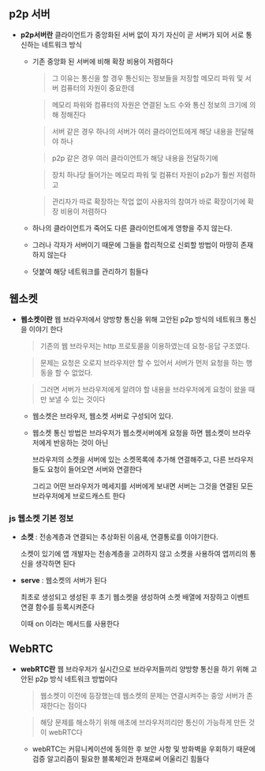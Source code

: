 ## p2p 서버   
  
  + **p2p서버란** 클라이언트가 중앙화된 서버 없이 자기 자신이 곧 서버가 되어 서로 통신하는 네트워크 방식   

     + 기존 중앙화 된 서버에 비해 확장 비용이 저렴하다   

       > 그 이유는 통신을 할 경우 통신되는 정보들을 저장할 메모리 파워 및 서버 컴퓨터의 자원이 중요한데

       > 메모리 파워와 컴퓨터의 자원은 연결된 노드 수와 통신 정보의 크기에 의해 정해진다

       > 서버 같은 경우 하나의 서버가 여러 클라이언트에게 해당 내용을 전달해야 하나

       > p2p 같은 경우 여러 클라이언트가 해당 내용을 전달하기에

       > 장치 하나당 들어가는 메모리 파워 및 컴퓨터 자원이 p2p가 훨씬 저렴하고

       > 관리자가 따로 확장하는 작업 없이 사용자의 참여가 바로 확장이기에 확장 비용이 저렴하다

    + 하나의 클라이언트가 죽어도 다른 클라이언트에게 영향을 주지 않는다.

    + 그러나 각자가 서버이기 때문에 그들을 합리적으로 신뢰할 방법이 마땅히 존재하지 않는다

    + 덧붙여 해당 네트워크를 관리하기 힘들다

## 웹소켓

+ **웹소켓이란** 웹 브라우저에서 양방향 통신을 위해 고안된 p2p 방식의 네트워크 통신을 이야기 한다

  > 기존의 웹 브라우저는 http 프로토콜을 이용하였는데 요청-응답 구조였다.

  > 문제는 요청은 오로지 브라우저만 할 수 있어서 서버가 먼저 요청을 하는 행동을 할 수 없었다.

  > 그러면 서버가 브라우저에게 알려야 할 내용을 브라우저에게 요청이 왔을 때만 보낼 수 있는 것이다

  + 웹소켓은 브라우저, 웹소켓 서버로 구성되어 있다.

  + 웹소켓 통신 방법은 브라우저가 웹소켓서버에게 요청을 하면 웹소켓이 브라우저에게 반응하는 것이 아닌

    브라우저의 소켓을 서버에 있는 소켓목록에 추가해 연결해주고, 다른 브라우저들도 요청이 들어오면 서버와 연결한다

    그리고 어떤 브라우저가 메세지를 서버에게 보내면 서버는 그것을 연결된 모든 브라우저에게 브로드캐스트 한다

### js 웹소켓 기본 정보

+ **소켓** : 전송계층과 연결되는 추상화된 이음새, 연결통로를 이야기한다.

  소켓이 있기에 앱 개발자는 전송계층을 고려하지 않고 소켓을 사용하여 앱끼리의 통신을 생각하면 된다

+ **serve** : 웹소켓의 서버가 된다

  최초로 생성되고 생성된 후 초기 웹소켓을 생성하여 소켓 배열에 저장하고 이벤트 연결 함수를 등록시켜준다

  이때 on 이라는 메서드를 사용한다

## WebRTC   
 
+ **webRTC란** 웹 브라우저가 실시간으로 브라우저들끼리 양방향 통신을 하기 위해 고안된 p2p 방식 네트워크 방법이다

  > 웹소켓이 이전에 등장했는데 웹소켓의 문제는 연결시켜주는 중앙 서버가 존재한다는 점이다

  > 해당 문제를 해소하기 위해 애초에 브라우저끼리만 통신이 가능하게 만든 것이 webRTC다

  + webRTC는 커뮤니케이션에 동의한 후 보안 사항 및 방화벽을 우회하기 때문에 검증 알고리즘이 필요한 블록체인과 현재로써 어울리긴 힘들다